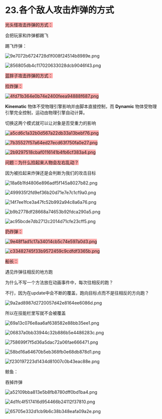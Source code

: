 # 23.各个敌人攻击炸弹的方式

<span style="background-color: #ffaaaa">光头怪攻击炸弹的方式：</span>

会把玩家和炸弹都踢飞

踢飞炸弹：

![9e7072b6724728d1f008f24514b8989e.png](image/9e7072b6724728d1f008f24514b8989e.png)

![856805db4c117020633028dcb9046f43.png](image/856805db4c117020633028dcb9046f43.png)

<span style="background-color: #ffaaaa">蓝胖子攻击炸弹的方式：</span>

<span style="background-color: #ffaaaa">捡炸弹：</span>

<span style="background-color: #ffaaaa">![4fd71b364e0b74e2400feea94888f687.png](image/4fd71b364e0b74e2400feea94888f687.png)

</span>

**Kinematic** 物体不受物理引擎影响并由脚本直接控制，而 **Dynamic** 物体受物理引擎完全控制，运动由物理引擎自动计算。

切换这两个模式就可以让对象是否受重力的影响

<span style="background-color: #ffaaaa">![a5cd6c1a32b0d567a22db33a13bebf76.png](image/a5cd6c1a32b0d567a22db33a13bebf76.png)

</span><span style="background-color: #ffaaaa">![7b35527f57a64ed27ecd63f750fa0e27.png](image/7b35527f57a64ed27ecd63f750fa0e27.png)

</span>

<span style="background-color: #ffaaaa">![2b9297518cbaf0116141b4fb6cf383a4.png](image/2b9297518cbaf0116141b4fb6cf383a4.png)

</span>

<span style="background-color: #ffaaaa">

</span>

<span style="background-color: #ffaaaa">问题：为什么捡起来人物会左右乱动？</span>

因为被捡起来炸弹还是会判断为我们的攻击目标

![18a6b1fd4806e896adf5f145a8027b82.png](image/18a6b1fd4806e896adf5f145a8027b82.png)

![499935f2fd9ef36b20d71e7e7c1cf9a0.png](image/499935f2fd9ef36b20d71e7e7c1cf9a0.png)

![14f7ee1fce3a47fc52b992a94c8a6a76.png](image/14f7ee1fce3a47fc52b992a94c8a6a76.png)

![b9b2778df28668a74653b92fdca290a5.png](image/b9b2778df28668a74653b92fdca290a5.png)

![ac95bcde7db2712c2014d71cfe23cff5.png](image/ac95bcde7db2712c2014d71cfe23cff5.png)

<span style="background-color: #ffaaaa">扔炸弹：</span>

<span style="background-color: #ffaaaa">![9e48f1ad1c17a34014cb5c74e597a0d3.png](image/9e48f1ad1c17a34014cb5c74e597a0d3.png)

</span>

<span style="background-color: #ffaaaa">![c33482745f33b9572459c9cdfdf3365b.png](image/c33482745f33b9572459c9cdfdf3365b.png)

</span>

<span style="background-color: #ffaaaa">

</span>

<span style="background-color: #ffaaaa">

</span>

<span style="background-color: #ffaaaa">船长：</span>

遇见炸弹往相反的地方跑

为什么不写一个方法放在动画事件中，每次往相反的跑？

不行，因为在update中会不断的覆盖，跑向目标点而不是往相反的方向跑？

![9a2ad8987d2720057d42e8164ee6086d.png](image/9a2ad8987d2720057d42e8164ee6086d.png)

所以在技能栏里写就不会被覆盖

![69a13c076e8aa6af638582e88bb35ee1.png](image/69a13c076e8aa6af638582e88bb35ee1.png)

![06837a0bb33944c32b886b5e4486283c.png](image/06837a0bb33944c32b886b5e4486283c.png)

![758699f7f5d36a5dac72a06fae666471.png](image/758699f7f5d36a5dac72a06fae666471.png)

![58bd16a64670b5eb368fb0e68db878d1.png](image/58bd16a64670b5eb368fb0e68db878d1.png)

![f230197223d1434d81007c0b43eac88e.png](image/f230197223d1434d81007c0b43eac88e.png)

鲸鱼：

吞掉炸弹

![a52109bba813e5b8fb8780dff0bd1ba4.png](image/a52109bba813e5b8fb8780dff0bd1ba4.png)

![4d1fc4f517416d954466b24112f37810.png](image/4d1fc4f517416d954466b24112f37810.png)

![65705e332d1cb9b6c38b348eafa09a2e.png](image/65705e332d1cb9b6c38b348eafa09a2e.png)
